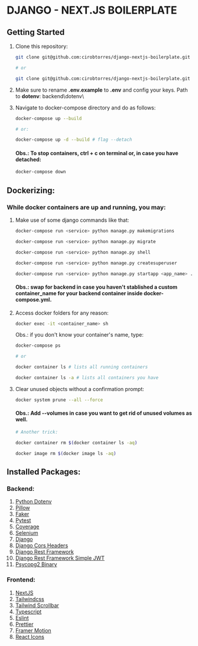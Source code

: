 # DJANGO - NEXT.JS BOILERPLATE

## Getting Started

1. Clone this repository:

   ```bash
   git clone git@github.com:cirobtorres/django-nextjs-boilerplate.git

   # or

   git clone git@github.com:cirobtorres/django-nextjs-boilerplate.git <repository_name>
   ```

2. Make sure to rename **.env.example** to **.env** and config your keys. Path to **dotenv**: backend\dotenv\

3. Navigate to docker-compose directory and do as follows:

   ```bash
   docker-compose up --build

   # or:

   docker-compose up -d --build # flag --detach
   ```

   #### Obs.: To stop containers, **ctrl + c** on terminal or, in case you have detached:

   ```bash
   docker-compose down
   ```

## Dockerizing:

### While docker containers are up and running, you may:

1. Make use of some django commands like that:

   ```bash
   docker-compose run <service> python manage.py makemigrations

   docker-compose run <service> python manage.py migrate

   docker-compose run <service> python manage.py shell

   docker-compose run <service> python manage.py createsuperuser

   docker-compose run <service> python manage.py startapp <app_name> .\backend\djangoapp\apps\<app_folder>
   ```

   #### Obs.: swap **<service>** for **backend** in case you haven't stablished a custom **container_name** for your backend container inside **docker-compose.yml**.

2. Access docker folders for any reason:

   ```bash
   docker exec -it <container_name> sh
   ```

   Obs.: if you don't know your container's name, type:

   ```bash
   docker-compose ps

   # or

   docker container ls # lists all running containers

   docker container ls -a # lists all containers you have
   ```

3. Clear unused objects without a confirmation prompt:

   ```bash
   docker system prune --all --force
   ```

   #### Obs.: Add --volumes in case you want to get rid of unused volumes as well.

   ```bash
   # Another trick:

   docker container rm $(docker container ls -aq)

   docker image rm $(docker image ls -aq)
   ```

## Installed Packages:

### Backend:

1. [Python Dotenv](https://github.com/theskumar/python-dotenv)
2. [Pillow](https://pillow.readthedocs.io/en/stable/installation.html)
3. [Faker](https://faker.readthedocs.io/en/master/index.html)
4. [Pytest](https://pytest-django.readthedocs.io/en/latest/)
5. [Coverage](https://coverage.readthedocs.io/en/6.5.0/)
6. [Selenium](https://selenium-python.readthedocs.io/installation.html#introduction)
7. [Django](https://www.djangoproject.com/download/)
8. [Django Cors Headers](https://pypi.org/project/django-cors-headers/)
9. [Django Rest Framework](https://www.django-rest-framework.org/#installation)
10. [Django Rest Framework Simple JWT](https://django-rest-framework-simplejwt.readthedocs.io/en/latest/)
11. [Psycopg2 Binary](https://www.psycopg.org/docs/install.html#quick-install)

### Frontend:

1. [NextJS](https://nextjs.org/docs/getting-started/installation#automatic-installation)
2. [Tailwindcss](https://tailwindcss.com/docs/installation)
3. [Tailwind Scrollbar](https://adoxography.github.io/tailwind-scrollbar/getting-started)
4. [Typescript](https://www.typescriptlang.org/download)
5. [Eslint](https://eslint.org/docs/latest/use/command-line-interface#miscellaneous)
6. [Prettier](https://prettier.io/docs/en/install)
7. [Framer Motion](https://www.framer.com/motion/introduction/##installation)
8. [React Icons](https://react-icons.github.io/react-icons/)
